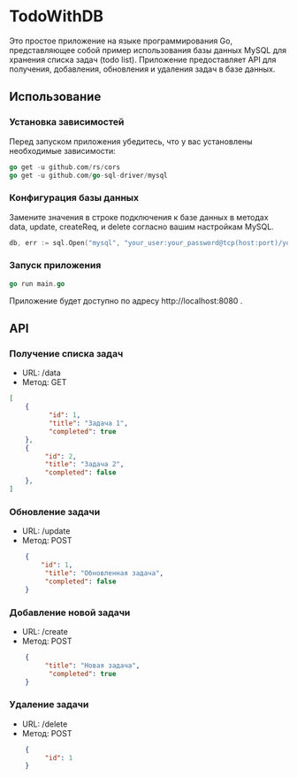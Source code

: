 # TodoWithDB
 Это простое приложение на языке программирования Go, представляющее собой пример использования базы данных MySQL для хранения списка задач (todo list). Приложение предоставляет API для получения, добавления, обновления и удаления задач в базе данных.
 ## Использование
 ### Установка зависимостей
 Перед запуском приложения убедитесь, что у вас установлены необходимые зависимости:
 ```go
 go get -u github.com/rs/cors
 go get -u github.com/go-sql-driver/mysql
```
### Конфигурация базы данных
Замените значения в строке подключения к базе данных в методах data, update, createReq, и delete согласно вашим настройкам MySQL.
```go
db, err := sql.Open("mysql", "your_user:your_password@tcp(host:port)/your_data_base")
```
### Запуск приложения
```go
go run main.go
```
Приложение будет доступно по адресу http://localhost:8080 .
## API
### Получение списка задач
* URL: /data
* Метод: GET
```json
[
    {
          "id": 1,
          "title": "Задача 1",
          "completed": true
    },
    {
         "id": 2,
         "title": "Задача 2",
         "completed": false
    },
]
```
### Обновление задачи
* URL: /update
* Метод: POST

```json
    {
        "id": 1,
         "title": "Обновленная задача",
         "completed": false
    }
```
### Добавление новой задачи
* URL: /create
* Метод: POST

```json
    {
         "title": "Новая задача",
          "completed": true
    }
```
### Удаление задачи
* URL: /delete
* Метод: POST

```json
    {
         "id": 1
    }
```

